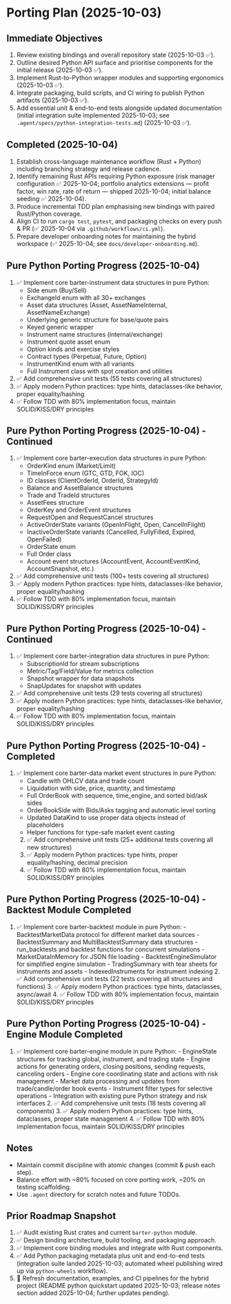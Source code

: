 # Porting Plan (2025-10-03)

## Immediate Objectives
1. Review existing bindings and overall repository state (2025-10-03 ✅).
2. Outline desired Python API surface and prioritise components for the initial release (2025-10-03 ✅).
3. Implement Rust-to-Python wrapper modules and supporting ergonomics (2025-10-03 ✅).
4. Integrate packaging, build scripts, and CI wiring to publish Python artifacts (2025-10-03 ✅).
5. Add essential unit & end-to-end tests alongside updated documentation (initial integration
   suite implemented 2025-10-03; see `.agent/specs/python-integration-tests.md`) (2025-10-03 ✅).

## Completed (2025-10-04)
1. Establish cross-language maintenance workflow (Rust + Python) including branching strategy and release cadence.
2. Identify remaining Rust APIs requiring Python exposure (risk manager configuration ✅ 2025-10-04; portfolio analytics extensions — profit factor, win rate, rate of return — shipped 2025-10-04; initial balance seeding ✅ 2025-10-04).
3. Produce incremental TDD plan emphasising new bindings with paired Rust/Python coverage.
4. Align CI to run `cargo test`, `pytest`, and packaging checks on every push & PR (✅ 2025-10-04 via `.github/workflows/ci.yml`).
5. Prepare developer onboarding notes for maintaining the hybrid workspace (✅ 2025-10-04; see `docs/developer-onboarding.md`).

## Pure Python Porting Progress (2025-10-04)
1. ✅ Implement core barter-instrument data structures in pure Python:
    - Side enum (Buy/Sell)
    - ExchangeId enum with all 30+ exchanges
    - Asset data structures (Asset, AssetNameInternal, AssetNameExchange)
    - Underlying generic structure for base/quote pairs
    - Keyed generic wrapper
    - Instrument name structures (internal/exchange)
    - Instrument quote asset enum
    - Option kinds and exercise styles
    - Contract types (Perpetual, Future, Option)
    - InstrumentKind enum with all variants
    - Full Instrument class with spot creation and utilities
 2. ✅ Add comprehensive unit tests (55 tests covering all structures)
 3. ✅ Apply modern Python practices: type hints, dataclasses-like behavior, proper equality/hashing
 4. ✅ Follow TDD with 80% implementation focus, maintain SOLID/KISS/DRY principles

## Pure Python Porting Progress (2025-10-04) - Continued
1. ✅ Implement core barter-execution data structures in pure Python:
    - OrderKind enum (Market/Limit)
    - TimeInForce enum (GTC, GTD, FOK, IOC)
    - ID classes (ClientOrderId, OrderId, StrategyId)
    - Balance and AssetBalance structures
    - Trade and TradeId structures
    - AssetFees structure
    - OrderKey and OrderEvent structures
    - RequestOpen and RequestCancel structures
    - ActiveOrderState variants (OpenInFlight, Open, CancelInFlight)
    - InactiveOrderState variants (Cancelled, FullyFilled, Expired, OpenFailed)
    - OrderState enum
    - Full Order class
    - Account event structures (AccountEvent, AccountEventKind, AccountSnapshot, etc.)
 2. ✅ Add comprehensive unit tests (100+ tests covering all structures)
 3. ✅ Apply modern Python practices: type hints, dataclasses-like behavior, proper equality/hashing
 4. ✅ Follow TDD with 80% implementation focus, maintain SOLID/KISS/DRY principles

 ## Pure Python Porting Progress (2025-10-04) - Continued
1. ✅ Implement core barter-integration data structures in pure Python:
     - SubscriptionId for stream subscriptions
     - Metric/Tag/Field/Value for metrics collection
     - Snapshot wrapper for data snapshots
     - SnapUpdates for snapshot with updates
  2. ✅ Add comprehensive unit tests (29 tests covering all structures)
  3. ✅ Apply modern Python practices: type hints, dataclasses-like behavior, proper equality/hashing
  4. ✅ Follow TDD with 80% implementation focus, maintain SOLID/KISS/DRY principles

 ## Pure Python Porting Progress (2025-10-04) - Completed
1. ✅ Implement core barter-data market event structures in pure Python:
      - Candle with OHLCV data and trade count
      - Liquidation with side, price, quantity, and timestamp
      - Full OrderBook with sequence, time_engine, and sorted bid/ask sides
      - OrderBookSide with Bids/Asks tagging and automatic level sorting
      - Updated DataKind to use proper data objects instead of placeholders
      - Helper functions for type-safe market event casting
   2. ✅ Add comprehensive unit tests (25+ additional tests covering all new structures)
   3. ✅ Apply modern Python practices: type hints, proper equality/hashing, decimal precision
   4. ✅ Follow TDD with 80% implementation focus, maintain SOLID/KISS/DRY principles

  ## Pure Python Porting Progress (2025-10-04) - Backtest Module Completed
1. ✅ Implement core barter-backtest module in pure Python:
        - BacktestMarketData protocol for different market data sources
        - BacktestSummary and MultiBacktestSummary data structures
        - run_backtests and backtest functions for concurrent simulations
        - MarketDataInMemory for JSON file loading
        - BacktestEngineSimulator for simplified engine simulation
        - TradingSummary with tear sheets for instruments and assets
        - IndexedInstruments for instrument indexing
     2. ✅ Add comprehensive unit tests (22 tests covering all structures and functions)
     3. ✅ Apply modern Python practices: type hints, dataclasses, async/await
     4. ✅ Follow TDD with 80% implementation focus, maintain SOLID/KISS/DRY principles

 ## Pure Python Porting Progress (2025-10-04) - Engine Module Completed
1. ✅ Implement core barter-engine module in pure Python:
        - EngineState structures for tracking global, instrument, and trading state
        - Engine actions for generating orders, closing positions, sending requests, canceling orders
        - Engine core coordinating state and actions with risk management
        - Market data processing and updates from trade/candle/order book events
        - Instrument filter types for selective operations
        - Integration with existing pure Python strategy and risk interfaces
     2. ✅ Add comprehensive unit tests (18 tests covering all components)
     3. ✅ Apply modern Python practices: type hints, dataclasses, proper state management
     4. ✅ Follow TDD with 80% implementation focus, maintain SOLID/KISS/DRY principles

## Notes
- Maintain commit discipline with atomic changes (commit & push each step).
- Balance effort with ~80% focused on core porting work, ~20% on testing scaffolding.
- Use `.agent` directory for scratch notes and future TODOs.

## Prior Roadmap Snapshot
1. ✅ Audit existing Rust crates and current `barter-python` module.
2. ✅ Design binding architecture, build tooling, and packaging approach.
3. ✅ Implement core binding modules and integrate with Rust components.
4. ✅ Add Python packaging metadata plus unit and end-to-end tests (integration suite landed
   2025-10-03; automated wheel publishing wired up via `python-wheels` workflow).
5. 🔄 Refresh documentation, examples, and CI pipelines for the hybrid project (README python
   quickstart updated 2025-10-03; release notes section added 2025-10-04; further updates pending).
